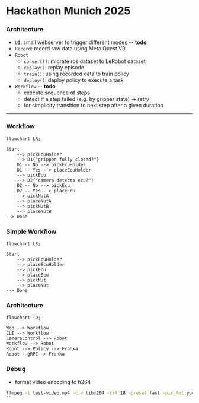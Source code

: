 # Hackathon Munich 2025

### Architecture
- `UI`: small webserver to trigger different modes -- **todo**
- `Record`: record raw data using Meta Quest VR
- `Robot`
    - `convert()`: migrate ros dataset to LeRobot dataset
    - `replay()`: replay episode 
    - `train()`: using recorded data to train policy
    - `deploy()`: deploy policy to execute a task
- `Workflow` -- **todo**
    - execute sequence of steps
    - detect if a step failed (e.g. by gripper state) -> retry
    - for simplicity transition to next step after a given duration

---

### Workflow
```mermaid
flowchart LR;

Start 
    --> pickEcuHolder 
    --> D1{"gripper fully closed?"}
    D1 -- No --> pickEcuHolder
    D1 -- Yes --> placeEcuHolder 
    --> pickEcu
    --> D2{"camera detects ecu?"}
    D2 -- No --> pickEcu
    D2 -- Yes --> placeEcu
    --> pickNutA 
    --> placeNutA 
    --> pickNutB 
    --> placeNutB 
--> Done
```


### Simple Workflow


```mermaid
flowchart LR;

Start 
    --> pickEcuHolder 
    --> placeEcuHolder 
    --> pickEcu
    --> placeEcu
    --> pickNut 
    --> placeNut 
--> Done
```

### Architecture
```mermaid
flowchart TD;

Web --> Workflow
CLI --> Workflow
CameraControl --> Robot
Workflow --> Robot
Robot --> Policy --> Franka
Robot --gRPC--> Franka
```

### Debug
- format video encoding to h264
```bash
ffmpeg -i test-video.mp4 -c:v libx264 -crf 18 -preset fast -pix_fmt yuv420p -c:a copy test-video-h264.mp4
``